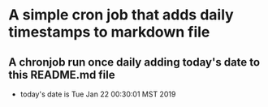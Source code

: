 A simple cron job that adds daily timestamps to markdown file
============================================================
## A chronjob run once daily adding today's date to this README.md file
* today's date is Tue Jan 22 00:30:01 MST 2019
